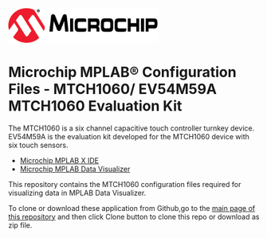 <a href="https://www.microchip.com" rel="nofollow"><img src="assets/microchip.png" alt="MCHP" width="300"/></a>

# Microchip MPLAB® Configuration Files - MTCH1060/ EV54M59A MTCH1060 Evaluation Kit

The MTCH1060 is a six channel capacitive touch controller turnkey device. EV54M59A is the evaluation kit developed for the MTCH1060 device with six touch sensors.   

- [Microchip MPLAB X IDE](https://www.microchip.com/mplab/mplab-x-ide)
- [Microchip MPLAB Data Visualizer](https://www.microchip.com/en-us/tools-resources/debug/mplab-data-visualizer#Tab)

This repository contains the MTCH1060 configuration files required for visualizing data in MPLAB Data Visualizer.

To clone or download these application from Github,go to the [main page of this repository](https://github.com/MicrochipTech/MTCH1060) and then click Clone button to clone this repo or download as zip file.
